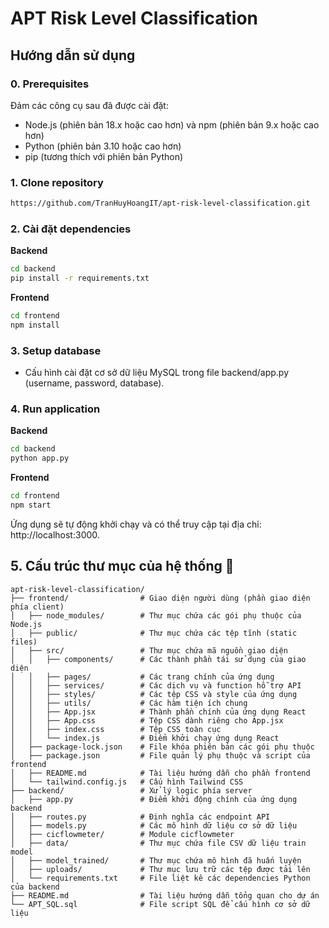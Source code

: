 # APT Risk Level Classification
## Hướng dẫn sử dụng
### 0. Prerequisites
Đảm các công cụ sau đã được cài đặt:
- Node.js (phiên bản 18.x hoặc cao hơn) và npm (phiên bản 9.x hoặc cao hơn)
- Python (phiên bản 3.10 hoặc cao hơn)
- pip (tương thích với phiên bản Python)
### 1. Clone repository
```bash
https://github.com/TranHuyHoangIT/apt-risk-level-classification.git
```
### 2. Cài đặt dependencies
**Backend**
```bash
cd backend
pip install -r requirements.txt
```

**Frontend**
```bash
cd frontend
npm install
```
### 3. Setup database
- Cấu hình cài đặt cơ sở dữ liệu MySQL trong file backend/app.py (username, password, database).

### 4. Run application
**Backend**
```bash
cd backend
python app.py
```

**Frontend**
```bash
cd frontend
npm start
```
Ứng dụng sẽ tự động khởi chạy và có thể truy cập tại địa chỉ: http://localhost:3000.

## 5. Cấu trúc thư mục của hệ thống 📂 
```plaintext
apt-risk-level-classification/
├── frontend/                # Giao diện người dùng (phần giao diện phía client)
│   ├── node_modules/        # Thư mục chứa các gói phụ thuộc của Node.js
│   ├── public/              # Thư mục chứa các tệp tĩnh (static files)
│   ├── src/                 # Thư mục chứa mã nguồn giao diện
│   │   ├── components/      # Các thành phần tái sử dụng của giao diện
│   │   ├── pages/           # Các trang chính của ứng dụng
│   │   ├── services/        # Các dịch vụ và function hỗ trợ API
│   │   ├── styles/          # Các tệp CSS và style của ứng dụng
│   │   ├── utils/           # Các hàm tiện ích chung
│   │   ├── App.jsx          # Thành phần chính của ứng dụng React
│   │   ├── App.css          # Tệp CSS dành riêng cho App.jsx
│   │   ├── index.css        # Tệp CSS toàn cục
│   │   └── index.js         # Điểm khởi chạy ứng dụng React
│   ├── package-lock.json    # File khóa phiên bản các gói phụ thuộc
│   ├── package.json         # File quản lý phụ thuộc và script của frontend
│   ├── README.md            # Tài liệu hướng dẫn cho phần frontend
│   └── tailwind.config.js   # Cấu hình Tailwind CSS
├── backend/                 # Xử lý logic phía server
│   ├── app.py               # Điểm khởi động chính của ứng dụng backend
│   ├── routes.py            # Định nghĩa các endpoint API
│   ├── models.py            # Các mô hình dữ liệu cơ sở dữ liệu
│   ├── cicflowmeter/        # Module cicflowmeter
│   ├── data/                # Thư mục chứa file CSV dữ liệu train model 
│   ├── model_trained/       # Thư mục chứa mô hình đã huấn luyện
│   ├── uploads/             # Thư mục lưu trữ các tệp được tải lên
│   └── requirements.txt     # File liệt kê các dependencies Python của backend
├── README.md                # Tài liệu hướng dẫn tổng quan cho dự án
└── APT_SQL.sql              # File script SQL để cấu hình cơ sở dữ liệu